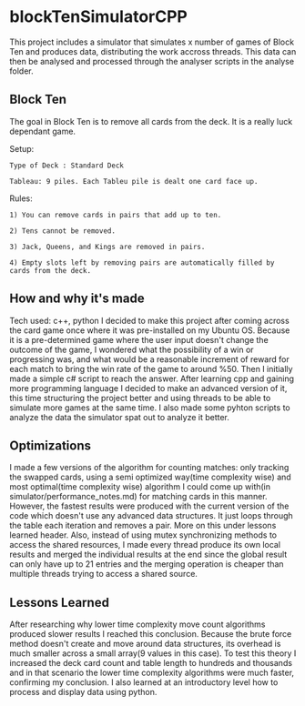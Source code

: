 # blockTenSimulatorCPP
This project includes a simulator that simulates x number of games of Block Ten and produces data, distributing the work accross threads. This data can then be analysed and processed through the analyser scripts in the analyse folder.

## Block Ten
The goal in Block Ten is to remove all cards from the deck. It is a really luck dependant game.

Setup:

	Type of Deck : Standard Deck

	Tableau: 9 piles. Each Tableu pile is dealt one card face up.

Rules:

	1) You can remove cards in pairs that add up to ten.

	2) Tens cannot be removed.

	3) Jack, Queens, and Kings are removed in pairs.

	4) Empty slots left by removing pairs are automatically filled by cards from the deck.

## How and why it's made
Tech used: c++, python
I decided to make this project after coming across the card game once where it was pre-installed on my Ubuntu OS. Because it is a pre-determined game where the user input doesn't change the outcome of the game, I wondered what the possibility of a win or progressing was, and what would be a reasonable increment of reward for each match to bring the win rate of the game to around %50. Then I initially made a simple c# script to reach the answer. After learning cpp and gaining more programming language I decided to make an advanced version of it, this time structuring the project better and using threads to be able to simulate more games at the same time. I also made some pyhton scripts to analyze the data the simulator spat out to analyze it better.

## Optimizations
I made a few versions of the algorithm for counting matches: only tracking the swapped cards, using a semi optimized way(time complexity wise) and most optimal(time complexity wise) algorithm I could come up with(in simulator/performance_notes.md) for matching cards in this manner. However, the fastest results were produced with the current version of the code which doesn't use any advanced data structures. It just loops through the table each iteration and removes a pair. More on this under lessons learned header. Also, instead of using mutex synchronizing methods to access the shared resources, I made every thread produce its own local results and merged the individual results at the end since the global result can only have up to 21 entries and the merging operation is cheaper than multiple threads trying to access a shared source.

## Lessons Learned
After researching why lower time complexity move count algorithms produced slower results I reached this conclusion. Because the brute force method doesn't create and move around data structures, its overhead is much smaller across a small array(9 values in this case). To test this theory I increased the deck card count and table length to hundreds and thousands and in that scenario the lower time complexity algorithms were much faster, confirming my conclusion. I also learned at an introductory level how to process and display data using python.
